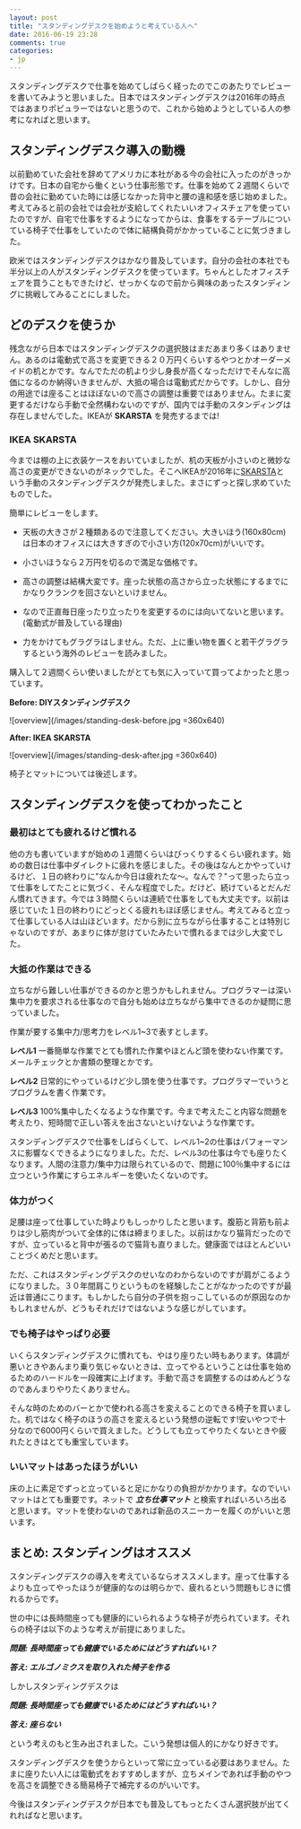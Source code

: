 ```yaml
---
layout: post
title: "スタンディングデスクを始めようと考えている人へ"
date: 2016-06-19 23:28
comments: true
categories:
- jp
---
```


スタンディングデスクで仕事を始めてしばらく経ったのでこのあたりでレビューを書いてみようと思いました。日本ではスタンディングデスクは2016年の時点ではあまりポピュラーではないと思うので、これから始めようとしている人の参考になればと思います。

## スタンディングデスク導入の動機

以前勤めていた会社を辞めてアメリカに本社がある今の会社に入ったのがきっかけです。日本の自宅から働くという仕事形態です。仕事を始めて２週間くらいで昔の会社に勤めていた時には感じなかった背中と腰の違和感を感じ始めました。考えてみると前の会社では会社が支給してくれたいいオフィスチェアを使っていたのですが、自宅で仕事をするようになってからは、食事をするテーブルについている椅子で仕事をしていたので体に結構負荷がかかっていることに気づきました。

欧米ではスタンディングデスクはかなり普及しています。自分の会社の本社でも半分以上の人がスタンディングデスクを使っています。ちゃんとしたオフィスチェアを買うこともできたけど、せっかくなので前から興味のあったスタンディングに挑戦してみることにしました。

## どのデスクを使うか

残念ながら日本ではスタンディングデスクの選択肢はまだあまり多くはありません。あるのは電動式で高さを変更できる２０万円くらいするやつとかオーダーメイドの机とかです。なんでただの机より少し身長が高くなっただけでそんなに高価になるのか納得いきませんが、大抵の場合は電動式だからです。しかし、自分の用途では座ることはほぼないので高さの調整は重要ではありません。たまに変更するだけなら手動で全然構わないのですが、国内では手動のスタンディングは存在しませんでした。IKEAが **SKARSTA** を発売するまでは!

### IKEA SKARSTA

今までは棚の上に衣装ケースをおいていましたが、机の天板が小さいのと微妙な高さの変更ができないのがネックでした。そこへIKEAが2016年に[SKARSTA](http://www.ikea.com/jp/ja/catalog/products/S79084964/)という手動のスタンディングデスクが発売しました。まさにずっと探し求めていたものでした。

簡単にレビューをします。

- 天板の大きさが２種類あるので注意してください。大きいほう(160x80cm)は日本のオフィスには大きすぎので小さい方(120x70cm)がいいです。

- 小さいほうなら２万円を切るので満足な価格です。

- 高さの調整は結構大変です。座った状態の高さから立った状態にするまでにかなりクランクを回さないといけません。

- なので正直毎日座ったり立ったりを変更するのには向いてないと思います。(電動式が普及している理由)

- 力をかけてもグラグラはしません。ただ、上に重い物を置くと若干グラグラするという海外のレビューを読みました。

購入して２週間くらい使いましたがとても気に入っていて買ってよかったと思っています。

**Before: DIYスタンディングデスク**

![overview](/images/standing-desk-before.jpg =360x640)

**After: IKEA SKARSTA**

![overview](/images/standing-desk-after.jpg =360x640)

椅子とマットについては後述します。

## スタンディングデスクを使ってわかったこと

### 最初はとても疲れるけど慣れる

他の方も書いていますが始めの１週間くらいはびっくりするくらい疲れます。始めの数日は仕事中ダイレクトに疲れを感じました。その後はなんとかやっていけるけど、１日の終わりに"なんか今日は疲れたな〜。なんで？"って思ったら立って仕事をしてたことに気づく、そんな程度でした。だけど、続けているとだんだん慣れてきます。今では３時間くらいは連続で仕事をしても大丈夫です。以前は感じていた１日の終わりにどっとくる疲れもほぼ感じません。考えてみると立って仕事している人は山ほどいます。だから別に立ちながら仕事することは特別じゃないのですが、あまりに体が怠けていたみたいで慣れるまでは少し大変でした。

### 大抵の作業はできる

立ちながら難しい仕事ができるのかと思うかもしれません。プログラマーは深い集中力を要求される仕事なので自分も始めは立ちながら集中できるのか疑問に思っていました。

作業が要する集中力/思考力をレベル1~3で表すとします。

**レベル1**
一番簡単な作業でとても慣れた作業やほとんど頭を使わない作業です。メールチェックとか書類の整理とかです。

**レベル2**
日常的にやっているけど少し頭を使う仕事です。プログラマーでいうとプログラムを書く作業です。

**レベル3**
100%集中したくなるような作業です。今まで考えたこと内容な問題を考えたり、短時間で正しい答えを出さないといけないような作業です。

スタンディングデスクで仕事をしばらくして、レベル1~2の仕事はパフォーマンスに影響なくできるようになりました。ただ、レベル3の仕事は今でも座りたくなります。人間の注意力/集中力は限られているので、問題に100％集中するには立つという作業にすらエネルギーを使いたくないのです。

### 体力がつく

足腰は座って仕事していた時よりもしっかりしたと思います。腹筋と背筋も前よりは少し筋肉がついて全体的に体は締まりました。以前はかなり猫背だったのですが、立っていると背中が張るので猫背も直りました。健康面ではほとんどいいことづくめだと思います。

ただ、これはスタンディングデスクのせいなのわからないのですが肩がこるようになりました。３０年間肩こりというものを経験したことがなかったのですが最近は普通にこります。もしかしたら自分の子供を抱っこしているのが原因なのかもしれませんが、どうもそれだけではないような感じがしています。

### でも椅子はやっぱり必要

いくらスタンディングデスクに慣れても、やはり座りたい時もあります。体調が悪いときやあんまり乗り気じゃないときは、立ってやるということは仕事を始めるためのハードルを一段確実に上げます。手動で高さを調整するのはめんどうなのであんまりやりたくありません。

そんな時のためのバーとかで使われる高さを変えることのできる椅子を買いました。机ではなく椅子のほうの高さを変えるという発想の逆転です!安いやつで十分なので6000円くらいで買えました。どうしても立ってやりたくないときや疲れたときはとても重宝しています。

### いいマットはあったほうがいい

床の上に素足でずっと立っていると足にかなりの負担がかかります。なのでいいマットはとても重要です。ネットで ***立ち仕事マット*** と検索すればいろいろ出ると思います。マットを使わないのであれば新品のスニーカーを履くのがいいと思います。

## まとめ: スタンディングはオススメ

スタンディングデスクの導入を考えているならオススメします。座って仕事するよりも立ってやったほうが健康的なのは明らかで、疲れるという問題もじきに慣れるからです。

世の中には長時間座っても健康的にいられるような椅子が売られています。それらの椅子は以下のような考えが前提にありました。

***問題: 長時間座っても健康でいるためにはどうすればいい？***

***答え: エルゴノミクスを取り入れた椅子を作る***

しかしスタンディングデスクは

***問題: 長時間座っても健康でいるためにはどうすればいい？***

***答え: 座らない***

という考えのもと生み出されました。こいう発想は個人的にかなり好きです。

スタンディングデスクを使うからといって常に立っている必要はありません。たまに座りたい人には電動式をおすすめしますが、立ちメインであれば手動のやつを高さを調整できる簡易椅子で補完するのがいいです。

今後はスタンディングデスクが日本でも普及してもっとたくさん選択肢が出てくれればなと思います。
